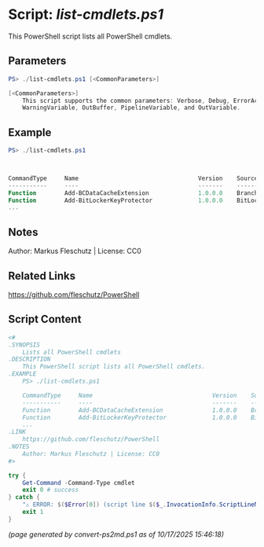 Script: *list-cmdlets.ps1*
========================

This PowerShell script lists all PowerShell cmdlets.

Parameters
----------
```powershell
PS> ./list-cmdlets.ps1 [<CommonParameters>]

[<CommonParameters>]
    This script supports the common parameters: Verbose, Debug, ErrorAction, ErrorVariable, WarningAction, 
    WarningVariable, OutBuffer, PipelineVariable, and OutVariable.
```

Example
-------
```powershell
PS> ./list-cmdlets.ps1



CommandType     Name                                  Version    Source
-----------     ----                                  -------    ------
Function        Add-BCDataCacheExtension              1.0.0.0    BranchCache
Function        Add-BitLockerKeyProtector             1.0.0.0    BitLocker
...

```

Notes
-----
Author: Markus Fleschutz | License: CC0

Related Links
-------------
https://github.com/fleschutz/PowerShell

Script Content
--------------
```powershell
<#
.SYNOPSIS
	Lists all PowerShell cmdlets
.DESCRIPTION
	This PowerShell script lists all PowerShell cmdlets.
.EXAMPLE
	PS> ./list-cmdlets.ps1

	CommandType     Name                                  Version    Source
	-----------     ----                                  -------    ------
	Function        Add-BCDataCacheExtension              1.0.0.0    BranchCache
	Function        Add-BitLockerKeyProtector             1.0.0.0    BitLocker
	...
.LINK
	https://github.com/fleschutz/PowerShell
.NOTES
	Author: Markus Fleschutz | License: CC0
#>

try {
	Get-Command -Command-Type cmdlet
	exit 0 # success
} catch {
	"⚠️ ERROR: $($Error[0]) (script line $($_.InvocationInfo.ScriptLineNumber))"
	exit 1
}
```

*(page generated by convert-ps2md.ps1 as of 10/17/2025 15:46:18)*
